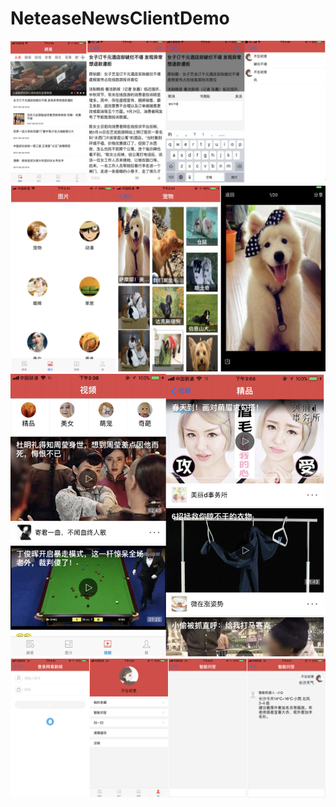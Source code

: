 # NeteaseNewsClientDemo
![Image text](https://github.com/824092805/NeteaseNewsClientDemo/blob/master/ShowFigure/news.png)
![Image text](https://github.com/824092805/NeteaseNewsClientDemo/blob/master/ShowFigure/photo.png)
![Image text](https://github.com/824092805/NeteaseNewsClientDemo/blob/master/ShowFigure/video.png)
![Image text](https://github.com/824092805/NeteaseNewsClientDemo/blob/master/ShowFigure/user.png)
